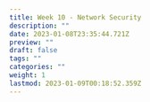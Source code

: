 ```yaml
---
title: Week 10 - Network Security
description: ""
date: 2023-01-08T23:35:44.721Z
preview: ""
draft: false
tags: ""
categories: ""
weight: 1
lastmod: 2023-01-09T00:18:52.359Z
---
```


